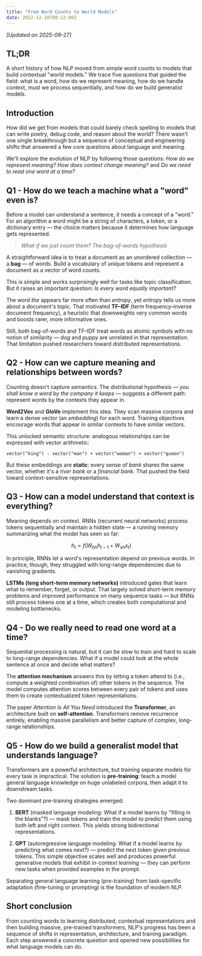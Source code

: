 ```yaml
---
title: "From Word Counts to World Models"
date: 2022-12-28T00:12:00Z
---
```


*[Updated on 2025-09-27]*

## TL;DR

A short history of how NLP moved from simple word counts to models that build contextual "world models." We trace five questions that guided the field: what is a word, how do we represent meaning, how do we handle context, must we process sequentially, and how do we build generalist models.

## Introduction

How did we get from models that could barely check spelling to models that can write poetry, debug code, and reason about the world? There wasn't one single breakthrough but a sequence of conceptual and engineering shifts that answered a few core questions about language and meaning.

We'll explore the evolution of NLP by following those questions: *How do we represent meaning?* *How does context change meaning?* and *Do we need to read one word at a time?*

## Q1 - How do we teach a machine what a "word" even is?

Before a model can understand a sentence, it needs a concept of a "word." For an algorithm a word might be a string of characters, a token, or a dictionary entry — the choice matters because it determines how language gets represented.

> *What if we just count them? The bag-of-words hypothesis*

A straightforward idea is to treat a document as an unordered collection — a **bag** — of words. Build a vocabulary of unique tokens and represent a document as a vector of word counts.

This is simple and works surprisingly well for tasks like topic classification. But it raises an important question: *Is every word equally important?*

The word *the* appears far more often than *entropy*, yet *entropy* tells us more about a document's topic. That motivated **TF–IDF** (term frequency–inverse document frequency), a heuristic that downweights very common words and boosts rarer, more informative ones.

Still, both bag-of-words and TF–IDF treat words as atomic symbols with no notion of similarity — *dog* and *puppy* are unrelated in that representation. That limitation pushed researchers toward distributed representations.

## Q2 - How can we capture meaning and relationships between words?

Counting doesn't capture semantics. The distributional hypothesis — *you shall know a word by the company it keeps* — suggests a different path: represent words by the contexts they appear in.

**Word2Vec** and **GloVe** implement this idea. They scan massive corpora and learn a dense vector (an *embedding*) for each word. Training objectives encourage words that appear in similar contexts to have similar vectors.

This unlocked semantic structure: analogous relationships can be expressed with vector arithmetic:

```text
vector("king") - vector("man") + vector("woman") ≈ vector("queen")
```

But these embeddings are **static**: every sense of *bank* shares the same vector, whether it's a *river bank* or a *financial bank*. That pushed the field toward context-sensitive representations.

## Q3 - How can a model understand that context is everything?

Meaning depends on context. RNNs (recurrent neural networks) process tokens sequentially and maintain a hidden state — a running memory summarizing what the model has seen so far:

$$
h_t = f(W_{hh} h_{t-1} + W_{xh} x_t)
$$

In principle, RNNs let a word's representation depend on previous words. In practice, though, they struggled with long-range dependencies due to vanishing gradients.

**LSTMs (long short-term memory networks)** introduced gates that learn what to remember, forget, or output. That largely solved short-term memory problems and improved performance on many sequence tasks — but RNNs still process tokens one at a time, which creates both computational and modeling bottlenecks.

## Q4 - Do we really need to read one word at a time?

Sequential processing is natural, but it can be slow to train and hard to scale to long-range dependencies. What if a model could look at the whole sentence at once and decide what matters?

The **attention mechanism** answers this by letting a token attend to (i.e., compute a weighted combination of) other tokens in the sequence. The model computes attention scores between every pair of tokens and uses them to create contextualized token representations.

The paper *Attention Is All You Need* introduced the **Transformer**, an architecture built on **self-attention**. Transformers remove recurrence entirely, enabling massive parallelism and better capture of complex, long-range relationships.

## Q5 - How do we build a generalist model that understands language?

Transformers are a powerful architecture, but training separate models for every task is impractical. The solution is **pre-training**: teach a model general language knowledge on huge unlabeled corpora, then adapt it to downstream tasks.

Two dominant pre-training strategies emerged:

1. **BERT** (masked language modeling: What if a model learns by "filling in the blanks"?) — mask tokens and train the model to predict them using both left and right context. This yields strong bidirectional representations.

2. **GPT** (autoregressive language modeling: What if a model learns by predicting what comes next?) — predict the next token given previous tokens. This simple objective scales well and produces powerful generative models that exhibit *in-context learning* — they can perform new tasks when provided examples in the prompt.

Separating general language learning (pre-training) from task-specific adaptation (fine-tuning or prompting) is the foundation of modern NLP.

## Short conclusion

From counting words to learning distributed, contextual representations and then building massive, pre-trained transformers, NLP's progress has been a sequence of shifts in representation, architecture, and training paradigm. Each step answered a concrete question and opened new possibilities for what language models can do.
